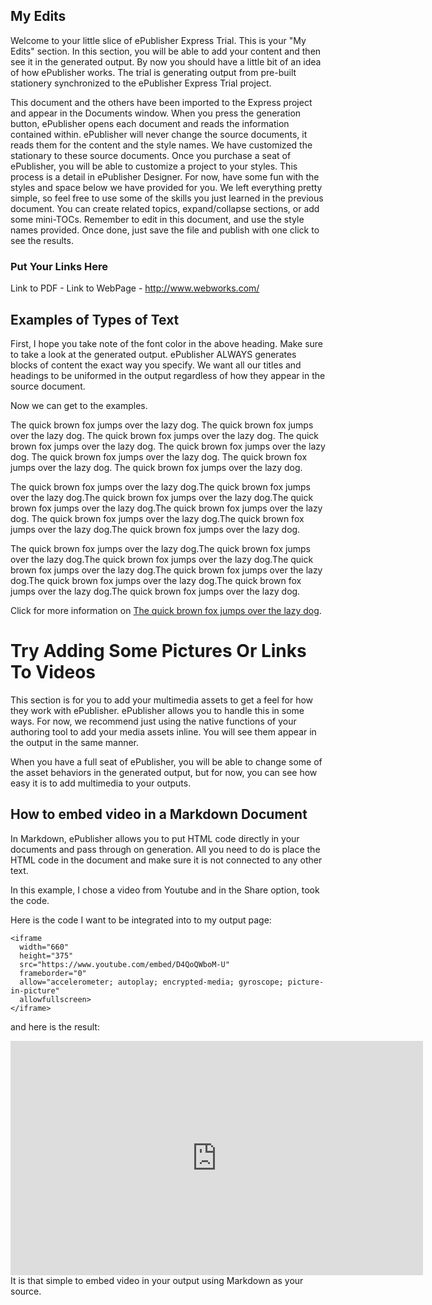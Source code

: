 My Edits
--------- 

Welcome to your little slice of ePublisher Express Trial. This is your "My Edits" section. In this section, you will be able to add your content and then see it in the generated output. By now you should have a little bit of an idea of how ePublisher works. The trial is generating output from pre-built stationery synchronized to the ePublisher Express Trial project.

This document and the others have been imported to the Express project and appear in the Documents window. When you press the generation button, ePublisher opens each document and reads the information contained within. ePublisher will never change the source documents, it reads them for the content and the style names. We have customized the stationary to these source documents. Once you purchase a seat of ePublisher, you will be able to customize a project to your styles. This process is a detail in ePublisher Designer. For now, have some fun with the styles and space below we have provided for you. We left everything pretty simple, so feel free to use some of the skills you just learned in the previous document. You can create related topics, expand/collapse sections, or add some mini-TOCs. Remember to edit in this document, and use the style names provided. Once done, just save the file and publish with one click to see the results.

### Put Your Links Here

Link to PDF - 
Link to WebPage -  http://www.webworks.com/


## Examples of Types of Text

First, I hope you take note of the font color in the above heading. Make sure to take a look at the generated
output. ePublisher ALWAYS generates blocks of content the exact way you specify. We want all our titles and
headings to be uniformed in the output regardless of how they appear in the source document.

Now we can get to the examples. 


The quick brown fox jumps over the lazy dog. The quick brown fox jumps over the lazy dog. The quick brown fox
jumps over the lazy dog. The quick brown fox jumps over the lazy dog. The quick brown fox jumps over the lazy dog. The quick brown fox jumps over the lazy dog. The quick brown fox jumps over the lazy dog. The quick brown fox jumps over the lazy dog.

The quick brown fox jumps over the lazy dog.The quick brown fox jumps over the lazy dog.The quick brown fox
jumps over the lazy dog.The quick brown fox jumps over the lazy dog.The quick brown fox jumps over the lazy dog.
The quick brown fox jumps over the lazy dog.The quick brown fox jumps over the lazy dog.The quick brown fox jumps
over the lazy dog.

The quick brown fox jumps over the lazy dog.The quick brown fox jumps over the lazy dog.The quick brown fox jumps
over the lazy dog.The quick brown fox jumps over the lazy dog.The quick brown fox jumps over the lazy dog.The
quick brown fox jumps over the lazy dog.The quick brown fox jumps over the lazy dog.The quick brown fox jumps
over the lazy dog.

Click for more information on
[The quick brown fox jumps over the lazy dog](https://en.wikipedia.org/wiki/The_quick_brown_fox_jumps_over_the_lazy_dog).

# Try Adding Some Pictures Or Links To Videos 

This section is for you to add your multimedia assets to get a feel for how they work with ePublisher. ePublisher
allows you to handle this in some ways. For now, we recommend just using the native functions of your authoring
tool to add your media assets inline. You will see them appear in the output in the same manner.

When you have a full seat of ePublisher, you will be able to change some of the asset behaviors in the generated
output, but for now, you can see how easy it is to add multimedia to your outputs.


<!--style: Heading 1 Relevance-->
## How to embed video in a Markdown Document 

In Markdown, ePublisher allows you to put HTML code directly in your documents and pass through on generation.
All you need to do is place the HTML code in the document and make sure it is not connected to any other text. 

In this example, I chose a video from Youtube and in the Share option, took the code.  

Here is the code I want to be integrated into to my output page:

```
<iframe
  width="660"
  height="375"
  src="https://www.youtube.com/embed/D4QoQWboM-U"
  frameborder="0"
  allow="accelerometer; autoplay; encrypted-media; gyroscope; picture-in-picture"
  allowfullscreen>
</iframe>
```
<!--condition: onlineonly-->
and here is the result: 

<iframe 
  width="660"
  height="375"
  src="https://www.youtube.com/embed/D4QoQWboM-U"
  frameborder="0"
  allow="accelerometer; autoplay; encrypted-media; gyroscope; picture-in-picture"
  allowfullscreen>
</iframe>
<!--/condition-->
It is that simple to embed video in your output using Markdown as your source.